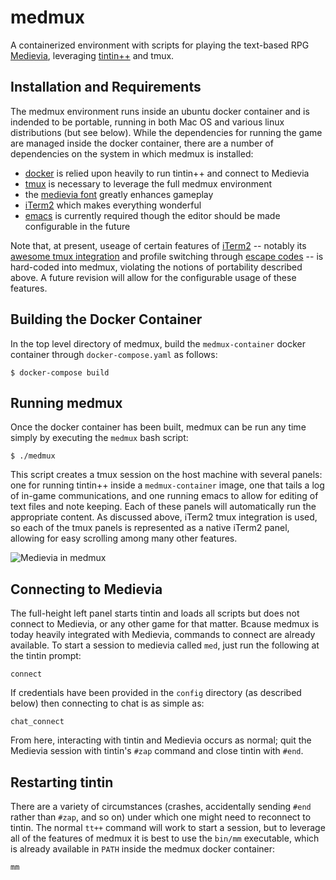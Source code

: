 # medmux
A containerized environment with scripts for playing the text-based RPG [Medievia](http://www.medievia.com/), leveraging [tintin++](https://sourceforge.net/projects/tintin/) and tmux.

## Installation and Requirements

The medmux environment runs inside an ubuntu docker container and is indended to be portable, running in both Mac OS and various linux distributions (but see below). While the dependencies for running the game are managed inside the docker container, there are a number of dependencies on the system in which medmux is installed:

* [docker](https://www.docker.com/) is relied upon heavily to run tintin++ and connect to Medievia
* [tmux](https://en.wikipedia.org/wiki/Tmux) is necessary to leverage the full medmux environment
* the [medievia font](http://www.medievia.com/fonts.html) greatly enhances gameplay
* [iTerm2](https://iterm2.com) which makes everything wonderful
* [emacs](https://www.gnu.org/software/emacs/) is currently required though the editor should be made configurable in the future

Note that, at present, useage of certain features of [iTerm2](https://iterm2.com) -- notably its [awesome tmux integration](https://iterm2.com/documentation-tmux-integration.html) and profile switching through [escape codes](https://iterm2.com/documentation-escape-codes.html) -- is hard-coded into medmux, violating the notions of portability described above. A future revision will allow for the configurable usage of these features.

## Building the Docker Container

In the top level directory of medmux, build the `medmux-container` docker container through `docker-compose.yaml` as follows:

```
$ docker-compose build
```

## Running medmux

Once the docker container has been built, medmux can be run any time simply by executing the `medmux` bash script:

```
$ ./medmux
```

This script creates a tmux session on the host machine with several panels: one for running tintin++ inside a `medmux-container` image, one that tails a log of in-game communications, and one running emacs to allow for editing of text files and note keeping. Each of these panels will automatically run the appropriate content. As discussed above, iTerm2 tmux integration is used, so each of the tmux panels is represented as a native iTerm2 panel, allowing for easy scrolling among many other features.

![Medievia in medmux](data/Medievia_in_medmux.png)

## Connecting to Medievia

The full-height left panel starts tintin and loads all scripts but does not connect to Medievia, or any other game for that matter. Bcause medmux is today heavily integrated with Medievia, commands to connect are already available. To start a session to medievia called `med`, just run the following at the tintin prompt:

```
connect
```

If credentials have been provided in the `config` directory (as described below) then connecting to chat is as simple as:

```
chat_connect
```

From here, interacting with tintin and Medievia occurs as normal; quit the Medievia session with tintin's `#zap` command and close tintin with `#end`.

## Restarting tintin

There are a variety of circumstances (crashes, accidentally sending `#end` rather than `#zap`, and so on)  under which one might need to reconnect to tintin. The normal `tt++` command will work to start a session, but to leverage all of the features of medmux it is best to use the `bin/mm` executable, which is already available in `PATH` inside the medmux docker container:

```
mm
```
